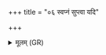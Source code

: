 +++
title = "०६ स्वप्नं सुप्त्वा यदि"

+++
<details><summary>मूलम् (GR)</summary>

स्वप्नं सुप्त्वा यदि पश्यासि पापं  
मृगः सृतिं यति धावाद् अजुष्टाम् । +++(Bhatt. śṛti … dhāyāyaduṣṭam)+++  
परिक्षवाच् छकुनेः पापवादाद्  
अयं मणिर् वरणो वारयातै ॥ +++(Bhatt. varuṇo)+++
</details>